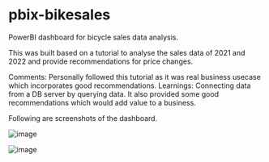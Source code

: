 # pbix-bikesales
PowerBI dashboard for bicycle sales data analysis.

This was built based on a tutorial to analyse the sales data of 2021 and 2022 and provide recommendations for price changes. 

Comments:
Personally followed this tutorial as it was real business usecase which incorporates good recommendations.
Learnings:
Connecting data from a DB server by querying data. It also provided some good recommendations which would add value to a business.

Following are screenshots of the dashboard.

![image](https://github.com/dinuwij/pbix-bikesales/assets/55876084/05952bbb-16cf-4b67-8d52-557eaed32ae4)

![image](https://github.com/dinuwij/pbix-bikesales/assets/55876084/e198c22e-e83e-428a-83ee-28dafa5ffed6)

